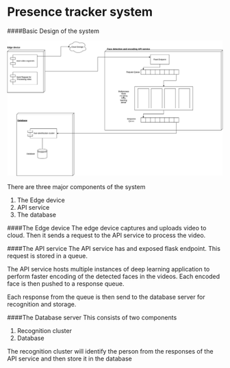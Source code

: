 # Presence tracker system

####Basic Design of the system
 
![Figure 1](PresenceTracker.jpg)

There are three major components of the system 
1. The Edge device
2. API service
3. The database

####The Edge device
The edge device captures and uploads video to cloud. Then it sends a request to the API service to process the 
video.

####The API service
The API service has and exposed flask endpoint. This request is stored in a queue.

The API service hosts multiple instances of deep learning application to perform faster encoding of the 
detected faces in the videos. Each encoded face is then pushed to a response queue.

Each response from the queue is then send to the database server for recognition and storage.

####The Database server
This consists of two components
1. Recognition cluster 
2. Database

The recognition cluster will identify the person from the responses of the API service and then store 
it in the database


